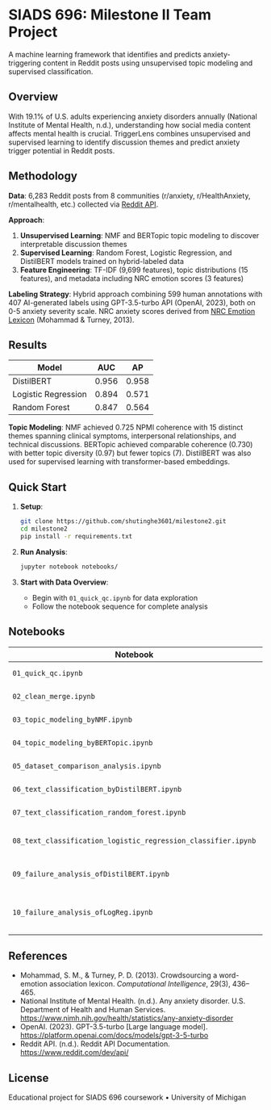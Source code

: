 # SIADS 696: Milestone II Team Project

A machine learning framework that identifies and predicts anxiety-triggering content in Reddit posts using unsupervised topic modeling and supervised classification.

## Overview

With 19.1% of U.S. adults experiencing anxiety disorders annually (National Institute of Mental Health, n.d.), understanding how social media content affects mental health is crucial. TriggerLens combines unsupervised and supervised learning to identify discussion themes and predict anxiety trigger potential in Reddit posts.

## Methodology

**Data**: 6,283 Reddit posts from 8 communities (r/anxiety, r/HealthAnxiety, r/mentalhealth, etc.) collected via [Reddit API](https://www.reddit.com/dev/api/).

**Approach**:
1. **Unsupervised Learning**: NMF and BERTopic topic modeling to discover interpretable discussion themes
2. **Supervised Learning**: Random Forest, Logistic Regression, and DistilBERT models trained on hybrid-labeled data
3. **Feature Engineering**: TF-IDF (9,699 features), topic distributions (15 features), and metadata including NRC emotion scores (3 features)

**Labeling Strategy**: Hybrid approach combining 599  human annotations with 407 AI-generated labels using GPT-3.5-turbo API (OpenAI, 2023), both on 0-5 anxiety severity scale. NRC anxiety scores derived from [NRC Emotion Lexicon](https://saifmohammad.com/WebPages/NRC-Emotion-Lexicon.htm) (Mohammad & Turney, 2013).

## Results

| Model | AUC | AP |
|-------|-----|----|
| DistilBERT | 0.956 | 0.958 |
| Logistic Regression | 0.894 | 0.571 |
| Random Forest | 0.847 | 0.564 |

**Topic Modeling**: NMF achieved 0.725 NPMI coherence with 15 distinct themes spanning clinical symptoms, interpersonal relationships, and technical discussions. BERTopic achieved comparable coherence (0.730) with better topic diversity (0.97) but fewer topics (7). DistilBERT was also used for supervised learning with transformer-based embeddings.

## Quick Start

1. **Setup**:
   ```bash
   git clone https://github.com/shutinghe3601/milestone2.git
   cd milestone2
   pip install -r requirements.txt
   ```

2. **Run Analysis**:
   ```bash
   jupyter notebook notebooks/
   ```

3. **Start with Data Overview**:
   - Begin with `01_quick_qc.ipynb` for data exploration
   - Follow the notebook sequence for complete analysis

## Notebooks

| Notebook | Description |
|----------|-------------|
| `01_quick_qc.ipynb` | Data quality checks |
| `02_clean_merge.ipynb` | Data preprocessing |
| `03_topic_modeling_byNMF.ipynb` | NMF topic modeling |
| `04_topic_modeling_byBERTopic.ipynb` | BERTopic modeling |
| `05_dataset_comparison_analysis.ipynb` | Label comparison |
| `06_text_classification_byDistilBERT.ipynb` | DistilBERT training |
| `07_text_classification_random_forest.ipynb` | Random Forest training |
| `08_text_classification_logistic_regression_classifier.ipynb` | Logistic Regression training |
| `09_failure_analysis_ofDistilBERT.ipynb` | DistilBERT failure analysis |
| `10_failure_analysis_ofLogReg.ipynb` | Logistic Regression failure analysis |



## References

- Mohammad, S. M., & Turney, P. D. (2013). Crowdsourcing a word-emotion association lexicon. *Computational Intelligence*, 29(3), 436–465.
- National Institute of Mental Health. (n.d.). Any anxiety disorder. U.S. Department of Health and Human Services. https://www.nimh.nih.gov/health/statistics/any-anxiety-disorder
- OpenAI. (2023). GPT-3.5-turbo [Large language model]. https://platform.openai.com/docs/models/gpt-3-5-turbo
- Reddit API. (n.d.). Reddit API Documentation. https://www.reddit.com/dev/api/

## License

Educational project for SIADS 696 coursework • University of Michigan
